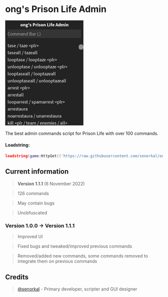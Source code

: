 # ong's Prison Life Admin
![preview](/preview.png)

The best admin commands script for Prison Life with over 100 commands.

#### Loadstring: 
```lua 
loadstring(game:HttpGet(('https://raw.githubusercontent.com/senorkal/ongsPrisonLifeAdmin/main/source'),true))() 
```

## Current information
> **Version 1.1.1** (6 November 2022)

> 126 commands

> May contain bugs

> Unobfuscated

### Version 1.0.0 -> Version 1.1.1
> Improved UI

> Fixed bugs and tweaked/improved previous commands

> Removed/added new commands, some commands removed to integrate them on previous commands


## Credits
> [@senorkal](https://github.com/senorkal) - Primary developer, scripter and GUI designer
